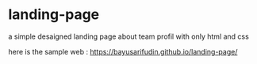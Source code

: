 # landing-page
a simple desaigned landing page about team profil with only html and css


here is the sample web :
https://bayusarifudin.github.io/landing-page/
